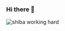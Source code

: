 ### Hi there 👋

<img src="https://media.giphy.com/media/1YeNJK6FptDdq1q59K/giphy.gif"
     alt="shiba working hard"
     style="float: left; margin-right: 10px;" />

<!--
**kitsi/kitsi** is a ✨ _special_ ✨ repository because its `README.md` (this file) appears on your GitHub profile.

Here are some ideas to get you started:

- 🔭 I’m currently working on ...
- 🌱 I’m currently learning ...
- 👯 I’m looking to collaborate on ...
- 🤔 I’m looking for help with ...
- 💬 Ask me about ...
- 📫 How to reach me: ...
- 😄 Pronouns: ...
- ⚡ Fun fact: ...
-->
